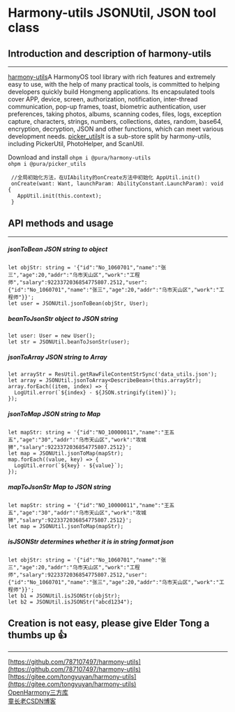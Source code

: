 # Harmony-utils JSONUtil, JSON tool class

## Introduction and description of harmony-utils

------
[harmony-utils](https://ohpm.openharmony.cn/#/cn/detail/@pura%2Fharmony-utils)A HarmonyOS tool library with rich features and extremely easy to use, with the help of many practical tools, is committed to helping developers quickly build Hongmeng applications. Its encapsulated tools cover APP, device, screen, authorization, notification, inter-thread communication, pop-up frames, toast, biometric authentication, user preferences, taking photos, albums, scanning codes, files, logs, exception capture, characters, strings, numbers, collections, dates, random, base64, encryption, decryption, JSON and other functions, which can meet various development needs.
[picker_utils](https://ohpm.openharmony.cn/#/cn/detail/@pura%2Fpicker_utils)It is a sub-store split by harmony-utils, including PickerUtil, PhotoHelper, and ScanUtil.

Download and install
`ohpm i @pura/harmony-utils`  
`ohpm i @pura/picker_utils`

 ```
  //全局初始化方法，在UIAbility的onCreate方法中初始化 AppUtil.init()
  onCreate(want: Want, launchParam: AbilityConstant.LaunchParam): void {
    AppUtil.init(this.context);
  }
 ```

## API methods and usage

------

##### jsonToBean JSON string to object

```
let objStr: string = '{"id":"No_1060701","name":"张三","age":20,"addr":"乌市天山区","work":"工程师","salary":9223372036854775807.2512,"user":{"id":"No_1060701","name":"张三","age":20,"addr":"乌市天山区","work":"工程师"}}';
let user = JSONUtil.jsonToBean(objStr, User);
```

##### beanToJsonStr object to JSON string

```
let user: User = new User();
let str = JSONUtil.beanToJsonStr(user);
```

##### jsonToArray JSON string to Array

```
let arrayStr = ResUtil.getRawFileContentStrSync('data_utils.json');
let array = JSONUtil.jsonToArray<DescribeBean>(this.arrayStr);
array.forEach((item, index) => {
  LogUtil.error(`${index} - ${JSON.stringify(item)}`);
});
```

##### jsonToMap JSON string to Map

```
let mapStr: string = '{"id":"NO_10000011","name":"王五五","age":"30","addr":"乌市天山区","work":"攻城狮","salary":9223372036854775807.2512}';
let map = JSONUtil.jsonToMap(mapStr);
map.forEach((value, key) => {
  LogUtil.error(`${key} - ${value}`);
});
```

##### mapToJsonStr Map to JSON string

```
let mapStr: string = '{"id":"NO_10000011","name":"王五五","age":"30","addr":"乌市天山区","work":"攻城狮","salary":9223372036854775807.2512}';
let map = JSONUtil.jsonToMap(mapStr);
```

##### isJSONStr determines whether it is in string format json

```
let objStr: string = '{"id":"No_1060701","name":"张三","age":20,"addr":"乌市天山区","work":"工程师","salary":9223372036854775807.2512,"user":{"id":"No_1060701","name":"张三","age":20,"addr":"乌市天山区","work":"工程师"}}';
let b1 = JSONUtil.isJSONStr(objStr);
let b2 = JSONUtil.isJSONStr("abcd1234");
```

## Creation is not easy, please give Elder Tong a thumbs up 👍

------
[https://github.com/787107497/harmony-utils](https://github.com/787107497/harmony-utils)   
[https://gitee.com/tongyuyan/harmony-utils](https://gitee.com/tongyuyan/harmony-utils)   
[OpenHarmony三方库](https://ohpm.openharmony.cn/#/cn/detail/@pura%2Fharmony-utils)   
[童长老CSDN博客](https://blog.csdn.net/qq_32922545)   
   